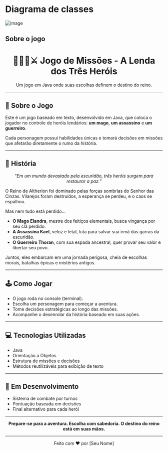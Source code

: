 # **Diagrama de classes**

![image](https://github.com/user-attachments/assets/0e2b67c5-c27e-46df-8c7e-e0f4a519c04a)


## **Sobre o jogo**
<h1 align="center">🧙‍♂️🏹⚔️ Jogo de Missões - A Lenda dos Três Heróis</h1>

<p align="center">
  Um jogo em Java onde suas escolhas definem o destino do reino.
</p>

---

## 🌟 Sobre o Jogo

Este é um jogo baseado em texto, desenvolvido em Java, que coloca o jogador no controle de heróis lendários: **um mago**, **um assassino** e **um guerreiro**.

Cada personagem possui habilidades únicas e tomará decisões em missões que afetarão diretamente o rumo da história.

---

## 📖 História

<p align="center">
  <em>"Em um mundo devastado pela escuridão, três heróis surgem para restaurar a paz."</em>
</p>

O Reino de Altherion foi dominado pelas forças sombrias do Senhor das Cinzas. Vilarejos foram destruídos, a esperança se perdeu, e o caos se espalhou.

Mas nem tudo está perdido...

- **O Mago Elandra**, mestre dos feitiços elementais, busca vingança por seu clã perdido.
- **A Assassina Kael**, veloz e letal, luta para salvar sua irmã das garras da escuridão.
- **O Guerreiro Thoran**, com sua espada ancestral, quer provar seu valor e libertar seu povo.

Juntos, eles embarcam em uma jornada perigosa, cheia de escolhas morais, batalhas épicas e mistérios antigos.

---

## 🕹️ Como Jogar

- O jogo roda no console (terminal).
- Escolha um personagem para começar a aventura.
- Tome decisões estratégicas ao longo das missões.
- Acompanhe o desenrolar da história baseado em suas ações.

---

## 💻 Tecnologias Utilizadas

- Java
- Orientação a Objetos
- Estrutura de missões e decisões
- Métodos reutilizáveis para exibição de texto

---

## 🚧 Em Desenvolvimento

- Sistema de combate por turnos
- Pontuação baseada em decisões
- Final alternativo para cada herói

---

<p align="center">
  <strong>Prepare-se para a aventura. Escolha com sabedoria. O destino do reino está em suas mãos.</strong>
</p>

---

<p align="center">
  Feito com ❤️ por [Seu Nome]
</p>

